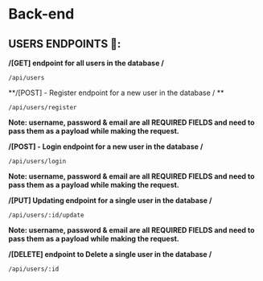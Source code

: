 # Back-end


## USERS ENDPOINTS 👤:

 **/[GET] endpoint for all users in the database /**
```
/api/users
```

**/[POST] - Register endpoint for a new user in the database / **
```
/api/users/register
```
**Note: username, password & email are all REQUIRED FIELDS and need to pass them as a payload while making the request.**

**/[POST] - Login endpoint for a new user in the database /**
```
/api/users/login
```
**Note: username, password & email are all REQUIRED FIELDS and need to pass them as a payload while making the request.**

**/[PUT] Updating endpoint for a single user in the database /**

```
/api/users/:id/update
```
**Note: username, password & email are all REQUIRED FIELDS and need to pass them as a payload while making the request.**

**/[DELETE] endpoint to Delete a single user in the database /**
```
/api/users/:id
```
